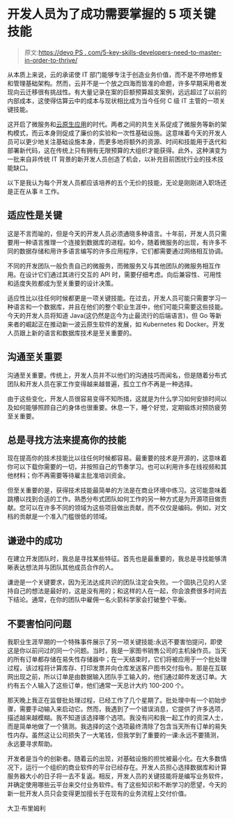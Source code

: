 # 开发人员为了成功需要掌握的 5 项关键技能

> 原文:[https://devo PS . com/5-key-skills-developers-need-to-master-in-order-to-thrive/](https://devops.com/5-key-skills-developers-need-to-master-in-order-to-thrive/)

从本质上来说，云的承诺使 IT 部门能够专注于创造业务价值，而不是不停地修复和管理基础架构。然而，云并不是一个放之四海而皆准的命题，许多早期采用者发现向云迁移很有挑战性。有大量记录在案的巨额预算超支案例，远远超过了以前的内部成本，这使得估算云中的成本与现状相比成为当今任何 C 级 IT 主管的一项关键技能。

这开启了微服务和[云原生应用](https://devops.com/downloads/the-path-to-cloud-native-applications/)的时代。两者之间的共生关系促成了微服务等新的架构模式，而云本身则促成了廉价的实验和一次性基础设施。这意味着今天的开发人员可以更少地关注基础设施本身，而更多地将额外的资源、时间和技能用于迭代和部署新代码，这在传统上只有拥有无限预算的大组织才能获得。此外，这种演变为一批来自非传统 IT 背景的新开发人员创造了机会，以补充目前困扰行业的技术技能缺口。

以下是我认为每个开发人员都应该培养的五个无价的技能，无论是刚刚进入职场还是正在从事 it 工作。

## 适应性是关键

这是不言而喻的，但是今天的开发人员必须通晓多种语言。十年前，开发人员只需要用一种语言推理一个连接到数据库的进程。如今，随着微服务的出现，有许多不同的数据存储和用许多语言编写的许多应用程序，它们都需要通过网络相互协调。

不同的开发团队一般负责自己的微服务，而微服务又与其他团队的微服务相互作用。在设计它们通过其进行交互的 API 时，需要仔细考虑。向后兼容性、可用性和适度失败都成为至关重要的设计决策。

适应性比以往任何时候都更是一项关键技能。在过去，开发人员可能只需要学习一种语言和一个数据库，并且在他们的整个职业生涯中，他们可能只需要这些技能。今天的开发人员将知道 Java(这仍然是迄今为止最流行的后端语言)，但 Go 等新来者的崛起正在推动新一波云原生软件的发展，如 Kubernetes 和 Docker。开发人员跟上新的语言和数据库技术是至关重要的。

## 沟通至关重要

沟通至关重要。传统上，开发人员并不以他们的沟通技巧而闻名，但是随着分布式团队和开发人员在家工作变得越来越普遍，孤立工作不再是一种选择。

由于这些变化，开发人员很容易变得不知所措，这就是为什么学习如何安排时间以及如何能够照顾自己的身体也很重要。休息一下，睡个好觉，定期锻炼对预防疲劳至关重要。

## 总是寻找方法来提高你的技能

现在提高你的技术技能比以往任何时候都容易。最重要的技术是开源的，这意味着你可以下载你需要的一切，并按照自己的节奏学习。也可以利用许多在线视频和其他材料；你不再需要等待雇主批准培训资金。

但至关重要的是，获得技术技能最简单的方法是在商业环境中练习。这可能意味着跳槽以找到合适的工作。熟悉分布式团队如何工作的另一种方式是为开源项目做贡献。您可以在许多不同的领域为这些项目做出贡献，而不仅仅是编码。例如，对文档的贡献是一个准入门槛很低的领域。

## 谦逊中的成功

在建立开发团队时，我总是寻找某些特征。首先也是最重要的，我总是寻找能够清晰表达想法并与团队其他成员合作的人。

谦逊是一个关键要求，因为无法达成共识的团队注定会失败。一个固执己见的人坚持自己的想法是最好的，这是没有用的；和这样的人在一起，你会浪费很多时间去下结论。通常，在你的团队中雇佣一名火箭科学家会打破整个平衡。

## 不要害怕问问题

我职业生涯早期的一个特殊事件展示了另一项关键技能:永远不要害怕提问，即使这是你以前问过的同一个问题。当时，我是一家图书销售公司的主机操作员。当天的所有订单都存储在易失性存储器中；在一天结束时，它们将被应用于一个批处理过程，该过程将计算库存、打印发票并向仓库发送客户图书交付指令。那是在互联网出现之前，所以订单是由数据输入团队手工输入的，他们通过邮件发送订单。大约有五个人输入了这些订单，他们通常一天总计大约 100-200 个。

那天晚上我正在监督批处理过程，已经工作了几个星期了。批处理中有一个初始步骤，需要手动输入来启动它。然而，我遇到了一个错误消息，它提供了许多选项，描述越来越模糊。我不知道该选择哪个选项。我没有问和我一起工作的资深人士，而是简单地做了一个猜测。我选择的这个选项最终清除了包含当天所有订单的易失性内存。虽然这让公司损失了一大笔钱，但我学到了重要的一课:永远不要猜测，永远要寻求帮助。

开发者是当今的创新者。随着云的出现，对基础设施的担忧被最小化。在大多数情况下，运行一个组织的商业软件的平台已经存在。开发人员担心选择数据库和计算服务器大小的日子将一去不复返。相反，开发人员的关键技能将是编写业务软件，并确定使用哪些云平台来交付业务软件。有了这些知识和不断学习的愿望，今天的新一批开发人员只会变得更加擅长于在现有的业务流程上交付价值。

大卫·布里姆利